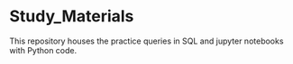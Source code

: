 # Study_Materials
This repository houses the practice queries in SQL and jupyter notebooks with Python code.
